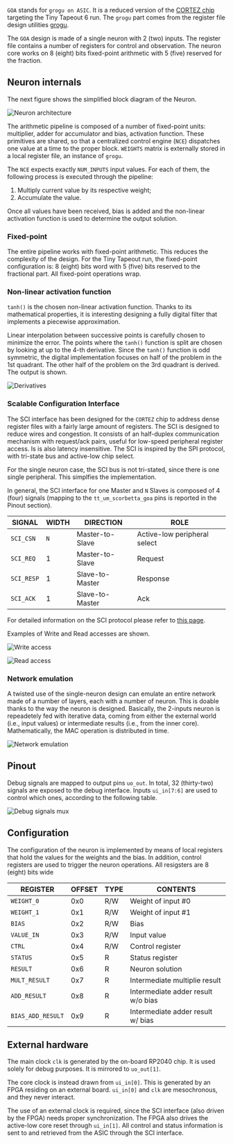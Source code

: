 `GOA` stands for `grogu on ASIC`. It is a reduced version of the [CORTEZ
chip](https://github.com/scorbetta/CORTEZ) targeting the Tiny Tapeout 6 run. The `grogu` part comes
from the register file design utilities [grogu](https://github.com/scorbetta/grogu).

The `GOA` design is made of a single neuron with 2 (two) inputs. The register file contains a number
of registers for control and observation. The neuron core works on 8 (eight) bits fixed-point
arithmetic with 5 (five) reserved for the fraction.

## Neuron internals
The next figure shows the simplified block diagram of the Neuron.

![Neuron architecture](Neuron.png)

The arithmetic pipeline is composed of a number of fixed-point units: multiplier, adder for
accumulator and bias, activation function. These primitives are shared, so that a centralized
control engine (`NCE`) dispatches one value at a time to the proper block. `WEIGHTS` matrix is
externally stored in a local register file, an instance of `grogu`.

The `NCE` expects exactly `NUM_INPUTS` input values. For each of them, the following process is
executed through the pipeline:

1. Multiply current value by its respective weight;
2. Accumulate the value.

Once all values have been received, bias is added and the non-linear activation function is used to
determine the output solution.

### Fixed-point
The entire pipeline works with fixed-point arithmetic. This reduces the complexity of the design.
For the Tiny Tapeout run, the fixed-point configuration is: 8 (eight) bits word with 5 (five) bits
reserved to the fractional part. All fixed-point operations wrap.

### Non-linear activation function
`tanh()` is the chosen non-linear activation function. Thanks to its mathematical properties, it is
interesting designing a fully digital filter that implements a piecewise approximation.

Linear interpolation between successive points is carefully chosen to minimize the error. The points
where the `tanh()` function is split are chosen by looking at up to the 4-th derivative. Since the
`tanh()` function is odd symmetric, the digital implementation focuses on half of the problem in the
1st quadrant. The other half of the problem on the 3rd quadrant is derived. The output is shown.

![Derivatives](plot_derivatives.png)

### Scalable Configuration Interface
The SCI interface has been designed for the `CORTEZ` chip to address dense register files with a
fairly large amount of registers. The SCI is designed to reduce wires and congestion. It consists of
an half-duplex communication mechanism with request/ack pairs, useful for low-speed peripheral
register access. Is is also latency insensitive. The SCI is inspired by the SPI protocol, with
tri-state bus and active-low chip select.

For the single neuron case, the SCI bus is not tri-stated, since there is one single peripheral.
This simplfies the implementation.

In general, the SCI interface for one Master and `N` Slaves is composed of 4 (four) signals (mapping
to the `tt_um_scorbetta_goa` pins is reported in the Pinout section).

| SIGNAL | WIDTH | DIRECTION | ROLE |
|-|-|-|-|
| `SCI_CSN` | `N` | Master-to-Slave | Active-low peripheral select |
| `SCI_REQ` | 1 | Master-to-Slave | Request |
| `SCI_RESP` | 1 | Slave-to-Master | Response |
| `SCI_ACK` | 1 | Slave-to-Master | Ack |

For detailed information on the SCI protocol please refer to [this page](TBD).

Examples of Write and Read accesses are shown.

![Write access](SCI_Write.png)

![Read access](SCI_Read.png)

### Network emulation
A twisted use of the single-neuron design can emulate an entire network made of a number of layers,
each with a number of neuron. This is doable thanks to the way the neuron is designed. Basically,
the 2-inputs neuron is repeadetely fed with iterative data, coming from either the external world
(i.e., input values) or intermediate results (i.e., from the inner core). Mathematically, the MAC
operation is distributed in time.

![Network emulation](NetworkEmulation.png)

## Pinout

Debug signals are mapped to output pins `uo_out`. In total, 32 (thirty-two) signals are exposed to
the debug interface. Inputs `ui_in[7:6]` are used to control which ones, according to the following
table.

![Debug signals mux](DebugSignalsMux.png)

## Configuration
The configuration of the neuron is implemented by means of local registers that hold the values for
the weights and the bias. In addition, control registers are used to trigger the neuron operations.
All resigsters are 8 (eight) bits wide

| REGISTER | OFFSET | TYPE | CONTENTS |
|-|-|-|-|
| `WEIGHT_0` | 0x0 | R/W | Weight of input #0 |
| `WEIGHT_1` | 0x1 | R/W | Weight of input #1 |
| `BIAS` | 0x2 | R/W | Bias |
| `VALUE_IN` | 0x3 | R/W | Input value |
| `CTRL` | 0x4 | R/W | Control register |
| `STATUS` | 0x5 | R | Status register |
| `RESULT` | 0x6 | R | Neuron solution |
| `MULT_RESULT` | 0x7 | R | Intermediate multiplie result |
| `ADD_RESULT` | 0x8 | R | Intermediate adder result w/o bias |
| `BIAS_ADD_RESULT` | 0x9 | R | Intermediate adder result w/ bias |

## External hardware
The main clock `clk` is generated by the on-board RP2040 chip. It is used solely for debug purposes.
It is mirrored to `uo_out[1]`.

The core clock is instead drawn from `ui_in[0]`. This is generated by an FPGA residing on an
external board. `ui_in[0]` and `clk` are mesochronous, and they never interact.

The use of an external clock is required, since the SCI interface (also driven by the FPGA) needs
proper synchronization. The FPGA also drives the active-low core reset through `ui_in[1]`. All
control and status information is sent to and retrieved from the ASIC through the SCI interface.
